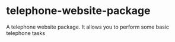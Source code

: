 # telephone-website-package
A telephone website package. It allows you to perform some basic telephone tasks
